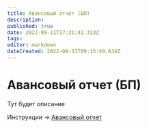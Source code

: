 ```yaml
---
title: Авансовый отчет (БП)
description: 
published: true
date: 2022-09-11T17:31:41.313Z
tags: 
editor: markdown
dateCreated: 2022-08-31T09:15:40.634Z
---
```


# Авансовый отчет (БП)

Тут будет описание

Инструкции -> [Авансовый отчет](../kassa/avansovyi-otchet.md)
